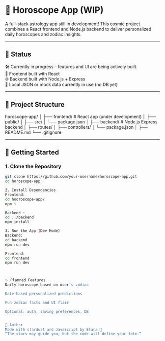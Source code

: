 # 🔮 Horoscope App (WIP)

A full-stack astrology app still in development! This cosmic project combines a React frontend and Node.js backend to deliver personalized daily horoscopes and zodiac insights.

---

## 🚧 Status

🛠️ Currently in progress – features and UI are being actively built.  
🎨 Frontend built with React  
🌐 Backend built with Node.js + Express  
🧪 Local JSON or mock data currently in use (no DB yet)

---

## 📁 Project Structure

horoscope-app/ │ ├── frontend/ # React app (under development) │ ├── public/ │ ├── src/ │ └── package.json │ ├── backend/ # Node.js Express backend │ ├── routes/ │ ├── controllers/ │ └── package.json │ ├── README.md └── .gitignore


---

## 🚀 Getting Started

### 1. Clone the Repository

```bash
git clone https://github.com/your-username/horoscope-app.git
cd horoscope-app

2. Install Dependencies
Frontend:
cd hooroscope-app/
npm i

Backend :
cd ../backend
npm install

3. Run the App (Dev Mode)
Backend:
cd backend
npm run dev

Frontend:
cd frontend
npm run dev



✨ Planned Features
Daily horoscope based on user's zodiac

Date-based personalized predictions

Fun zodiac facts and UI flair

Optional: auth, saving preferences, DB


💫 Author
Made with stardust and JavaScript by Elara 🌙
“The stars may guide you, but the code will define your fate.”


